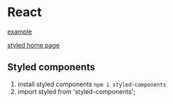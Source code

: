 # React

[example](https://www.figma.com/community/file/1088418504991825797)

[styled home page](https://styled-components.com/)


## Styled components 

1. install styled components `npm i styled-components`
2. import styled from 'styled-components';